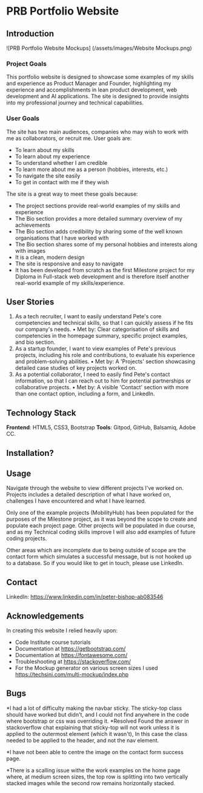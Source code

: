 # PRB Portfolio Website

## Introduction
![PRB Portfolio Website Mockups] (/assets/images/Website Mockups.png)

### Project Goals
This portfolio website is designed to showcase some examples of my skills and experience as Product Manager and Founder, highlighting my experience and accomplishments in lean product development, web development and AI applications. The site is designed to provide insights into my professional journey and technical capabilities.

### User Goals
The site has two main audiences, companies who may wish to work with me as collaborators, or recruit me.
User goals are:
- To learn about my skills
- To learn about my experience
- To understand whether I am credible
- To learn more about me as a person (hobbies, interests, etc.)
- To navigate the site easily
- To get in contact with me if they wish 

The site is a great way to meet these goals because:
- The project sections provide real-world examples of my skills and experience 
- The Bio section provides a more detailed summary overview of my achievements
- The Bio section adds credibility by sharing some of the well known organisations that I have worked with
- The Bio section shares some of my personal hobbies and interests along with images 
- It is a clean, modern design 
- The site is responsive and easy to navigate
- It has been developed from scratch as the first Milestone project for my Diploma in Full-stack web development and is therefore itself another real-world example of my skills/experience. 

## User Stories
1.	As a tech recruiter, I want to easily understand Pete's core competencies and technical skills, so that I can quickly assess if he fits our company's needs.
•	Met by: Clear categorisation of skills and competencies in the homepage summary, specific project examples, and bio section.
2.	As a startup founder, I want to view examples of Pete's previous projects, including his role and contributions, to evaluate his experience and problem-solving abilities.
•	Met by: A 'Projects' section showcasing detailed case studies of key projects worked on.
3.	As a potential collaborator, I need to easily find Pete's contact information, so that I can reach out to him for potential partnerships or collaborative projects.
•	Met by: A visible 'Contact' section with more than one contact option, including a form, and LinkedIn.


## Technology Stack
**Frontend**: HTML5, CSS3, Bootstrap
**Tools**: Gitpod, GitHub, Balsamiq, Adobe CC. 

## Installation?

## Usage
Navigate through the website to view different projects I've worked on. Projects includes a detailed description of what I have worked on, challenges I have encountered and what I have learned. 

Only one of the example projects (MobilityHub) has been populated for the purposes of the Milestone project, as it was beyond the scope to create and populate each project page. Other projects will  be populated in due course, and as my Technical coding skills improve I will also add examples of future coding projects. 

Other areas which are incomplete due to being outside of scope are the contact form which simulates a successful message, but is not hooked up to a database. So if you would like to get in touch, please use LinkedIn.

## Contact
LinkedIn: https://www.linkedin.com/in/peter-bishop-ab083546

## Acknowledgements
In creating this website I relied heavily upon: 
- Code Institute course tutorials
- Documentation at https://getbootstrap.com/
- Documentation at https://fontawesome.com/
- Troubleshooting at https://stackoverflow.com/
- For the Mockup generator on various screen sizes I used https://techsini.com/multi-mockup/index.php  

## Bugs
*I had a lot of difficulty making the navbar sticky. The sticky-top class should have worked but didn't, and I could not find anywhere in the code where bootstrap or css was overriding it. *Resolved Found the answer in stackoverflow chat explaining that sticky-top will not work unless it is applied to the outermost element (which it wasn't), In this case the class needed to be applied to the header, and not the nav element.

*I have not been able to centre the image on the contact form success page.

*There is a scalling issue withe the work examples on the home page where, at medium screen sizes, the top row is splitting into two vertically stacked images while the second row remains horizontally stacked. 


